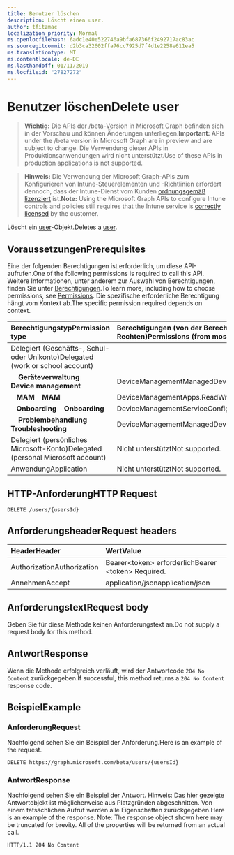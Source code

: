 ```yaml
---
title: Benutzer löschen
description: Löscht einen user.
author: tfitzmac
localization_priority: Normal
ms.openlocfilehash: 6adc1e40e522746a9bfa687366f2492717ac83ac
ms.sourcegitcommit: d2b3ca32602ffa76cc7925d7f4d1e2258e611ea5
ms.translationtype: MT
ms.contentlocale: de-DE
ms.lasthandoff: 01/11/2019
ms.locfileid: "27827272"
---
```

# <a name="delete-user"></a><span data-ttu-id="efe4b-103">Benutzer löschen</span><span class="sxs-lookup"><span data-stu-id="efe4b-103">Delete user</span></span>

> <span data-ttu-id="efe4b-104">**Wichtig:** Die APIs der /beta-Version in Microsoft Graph befinden sich in der Vorschau und können Änderungen unterliegen.</span><span class="sxs-lookup"><span data-stu-id="efe4b-104">**Important:** APIs under the /beta version in Microsoft Graph are in preview and are subject to change.</span></span> <span data-ttu-id="efe4b-105">Die Verwendung dieser APIs in Produktionsanwendungen wird nicht unterstützt.</span><span class="sxs-lookup"><span data-stu-id="efe4b-105">Use of these APIs in production applications is not supported.</span></span>

> <span data-ttu-id="efe4b-106">**Hinweis:** Die Verwendung der Microsoft Graph-APIs zum Konfigurieren von Intune-Steuerelementen und -Richtlinien erfordert dennoch, dass der Intune-Dienst vom Kunden [ordnungsgemäß lizenziert](https://go.microsoft.com/fwlink/?linkid=839381) ist.</span><span class="sxs-lookup"><span data-stu-id="efe4b-106">**Note:** Using the Microsoft Graph APIs to configure Intune controls and policies still requires that the Intune service is [correctly licensed](https://go.microsoft.com/fwlink/?linkid=839381) by the customer.</span></span>

<span data-ttu-id="efe4b-107">Löscht ein [user](../resources/intune-shared-user.md)-Objekt.</span><span class="sxs-lookup"><span data-stu-id="efe4b-107">Deletes a [user](../resources/intune-shared-user.md).</span></span>
## <a name="prerequisites"></a><span data-ttu-id="efe4b-108">Voraussetzungen</span><span class="sxs-lookup"><span data-stu-id="efe4b-108">Prerequisites</span></span>
<span data-ttu-id="efe4b-109">Eine der folgenden Berechtigungen ist erforderlich, um diese API-aufrufen.</span><span class="sxs-lookup"><span data-stu-id="efe4b-109">One of the following permissions is required to call this API.</span></span> <span data-ttu-id="efe4b-110">Weitere Informationen, unter anderem zur Auswahl von Berechtigungen, finden Sie unter [Berechtigungen](/graph/permissions-reference).</span><span class="sxs-lookup"><span data-stu-id="efe4b-110">To learn more, including how to choose permissions, see [Permissions](/graph/permissions-reference).</span></span>  <span data-ttu-id="efe4b-111">Die spezifische erforderliche Berechtigung hängt vom Kontext ab.</span><span class="sxs-lookup"><span data-stu-id="efe4b-111">The specific permission required depends on context.</span></span>

|<span data-ttu-id="efe4b-112">Berechtigungstyp</span><span class="sxs-lookup"><span data-stu-id="efe4b-112">Permission type</span></span>|<span data-ttu-id="efe4b-113">Berechtigungen (von der Berechtigung mit den meisten Rechten zu der mit den wenigsten Rechten)</span><span class="sxs-lookup"><span data-stu-id="efe4b-113">Permissions (from most to least privileged)</span></span>|
|:---|:---|
|<span data-ttu-id="efe4b-114">Delegiert (Geschäfts-, Schul- oder Unikonto)</span><span class="sxs-lookup"><span data-stu-id="efe4b-114">Delegated (work or school account)</span></span>||
| <span data-ttu-id="efe4b-115">&nbsp; &nbsp; **Geräteverwaltung**</span><span class="sxs-lookup"><span data-stu-id="efe4b-115">&nbsp; &nbsp; **Device management**</span></span> | <span data-ttu-id="efe4b-116">DeviceManagementManagedDevices.ReadWrite.All</span><span class="sxs-lookup"><span data-stu-id="efe4b-116">DeviceManagementManagedDevices.ReadWrite.All</span></span>|
| <span data-ttu-id="efe4b-117">&nbsp;&nbsp; **MAM**</span><span class="sxs-lookup"><span data-stu-id="efe4b-117">&nbsp; &nbsp; **MAM**</span></span> | <span data-ttu-id="efe4b-118">DeviceManagementApps.ReadWrite.All</span><span class="sxs-lookup"><span data-stu-id="efe4b-118">DeviceManagementApps.ReadWrite.All</span></span>|
| <span data-ttu-id="efe4b-119">&nbsp;&nbsp; **Onboarding**</span><span class="sxs-lookup"><span data-stu-id="efe4b-119">&nbsp; &nbsp; **Onboarding**</span></span> | <span data-ttu-id="efe4b-120">DeviceManagementServiceConfig.ReadWrite.All</span><span class="sxs-lookup"><span data-stu-id="efe4b-120">DeviceManagementServiceConfig.ReadWrite.All</span></span>|
| <span data-ttu-id="efe4b-121">&nbsp; &nbsp; **Problembehandlung**</span><span class="sxs-lookup"><span data-stu-id="efe4b-121">&nbsp; &nbsp; **Troubleshooting**</span></span> | <span data-ttu-id="efe4b-122">DeviceManagementManagedDevices.ReadWrite.All</span><span class="sxs-lookup"><span data-stu-id="efe4b-122">DeviceManagementManagedDevices.ReadWrite.All</span></span>|
|<span data-ttu-id="efe4b-123">Delegiert (persönliches Microsoft-Konto)</span><span class="sxs-lookup"><span data-stu-id="efe4b-123">Delegated (personal Microsoft account)</span></span>|<span data-ttu-id="efe4b-124">Nicht unterstützt</span><span class="sxs-lookup"><span data-stu-id="efe4b-124">Not supported.</span></span>|
|<span data-ttu-id="efe4b-125">Anwendung</span><span class="sxs-lookup"><span data-stu-id="efe4b-125">Application</span></span>|<span data-ttu-id="efe4b-126">Nicht unterstützt</span><span class="sxs-lookup"><span data-stu-id="efe4b-126">Not supported.</span></span>|

## <a name="http-request"></a><span data-ttu-id="efe4b-127">HTTP-Anforderung</span><span class="sxs-lookup"><span data-stu-id="efe4b-127">HTTP Request</span></span>

<!-- {
  "blockType": "ignored"
}
-->
``` http
DELETE /users/{usersId}
```

## <a name="request-headers"></a><span data-ttu-id="efe4b-128">Anforderungsheader</span><span class="sxs-lookup"><span data-stu-id="efe4b-128">Request headers</span></span>

|<span data-ttu-id="efe4b-129">Header</span><span class="sxs-lookup"><span data-stu-id="efe4b-129">Header</span></span>|<span data-ttu-id="efe4b-130">Wert</span><span class="sxs-lookup"><span data-stu-id="efe4b-130">Value</span></span>|
|:---|:---|
|<span data-ttu-id="efe4b-131">Authorization</span><span class="sxs-lookup"><span data-stu-id="efe4b-131">Authorization</span></span>|<span data-ttu-id="efe4b-132">Bearer&lt;token&gt; erforderlich</span><span class="sxs-lookup"><span data-stu-id="efe4b-132">Bearer &lt;token&gt; Required.</span></span>|
|<span data-ttu-id="efe4b-133">Annehmen</span><span class="sxs-lookup"><span data-stu-id="efe4b-133">Accept</span></span>|<span data-ttu-id="efe4b-134">application/json</span><span class="sxs-lookup"><span data-stu-id="efe4b-134">application/json</span></span>|

## <a name="request-body"></a><span data-ttu-id="efe4b-135">Anforderungstext</span><span class="sxs-lookup"><span data-stu-id="efe4b-135">Request body</span></span>

<span data-ttu-id="efe4b-136">Geben Sie für diese Methode keinen Anforderungstext an.</span><span class="sxs-lookup"><span data-stu-id="efe4b-136">Do not supply a request body for this method.</span></span>

## <a name="response"></a><span data-ttu-id="efe4b-137">Antwort</span><span class="sxs-lookup"><span data-stu-id="efe4b-137">Response</span></span>

<span data-ttu-id="efe4b-138">Wenn die Methode erfolgreich verläuft, wird der Antwortcode `204 No Content` zurückgegeben.</span><span class="sxs-lookup"><span data-stu-id="efe4b-138">If successful, this method returns a `204 No Content` response code.</span></span>

## <a name="example"></a><span data-ttu-id="efe4b-139">Beispiel</span><span class="sxs-lookup"><span data-stu-id="efe4b-139">Example</span></span>

### <a name="request"></a><span data-ttu-id="efe4b-140">Anforderung</span><span class="sxs-lookup"><span data-stu-id="efe4b-140">Request</span></span>

<span data-ttu-id="efe4b-141">Nachfolgend sehen Sie ein Beispiel der Anforderung.</span><span class="sxs-lookup"><span data-stu-id="efe4b-141">Here is an example of the request.</span></span>

``` http
DELETE https://graph.microsoft.com/beta/users/{usersId}
```

### <a name="response"></a><span data-ttu-id="efe4b-142">Antwort</span><span class="sxs-lookup"><span data-stu-id="efe4b-142">Response</span></span>

<span data-ttu-id="efe4b-p103">Nachfolgend sehen Sie ein Beispiel der Antwort. Hinweis: Das hier gezeigte Antwortobjekt ist möglicherweise aus Platzgründen abgeschnitten. Von einem tatsächlichen Aufruf werden alle Eigenschaften zurückgegeben.</span><span class="sxs-lookup"><span data-stu-id="efe4b-p103">Here is an example of the response. Note: The response object shown here may be truncated for brevity. All of the properties will be returned from an actual call.</span></span>

``` http
HTTP/1.1 204 No Content
```



